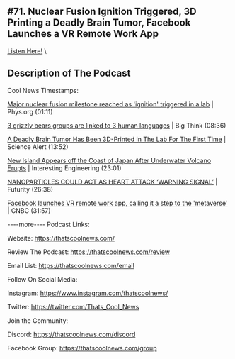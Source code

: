 #71. Nuclear Fusion Ignition Triggered, 3D Printing a Deadly Brain Tumor, Facebook Launches a VR Remote Work App
---
[Listen Here!](https://thatscoolnews.podbean.com/e/71-nuclear-fusion-ignition-triggered-3d-printing-a-deadly-brain-tumor-facebook-launches-a-vr-remote-work-app/) \
## Description of The Podcast
Cool News Timestamps:
<p><a href='https://phys.org/news/2021-08-major-nuclear-fusion-milestone-ignition.html'>Major nuclear fusion milestone reached as 'ignition' triggered in a lab</a> | Phys.org (01:11)</p>

<p><a href='https://bigthink.com/grizzlies-dna-language'>3 grizzly bears groups are linked to 3 human languages</a> | Big Think (08:36)</p>

<p><a href='https://www.sciencealert.com/scientists-have-successfully-3d-bioprinted-a-deadly-brain-tumor'>A Deadly Brain Tumor Has Been 3D-Printed in The Lab For The First Time</a> | Science Alert (13:52)</p>

<p><a href='https://interestingengineering.com/new-island-appears-off-the-coast-of-japan-after-underwater-volcano-erupts'>New Island Appears off the Coast of Japan After Underwater Volcano Erupts</a> | Interesting Engineering (23:01)</p>

<p><a href='https://www.futurity.org/heart-attack-plaques-strokes-2615062-2'>NANOPARTICLES COULD ACT AS HEART ATTACK ‘WARNING SIGNAL’</a> | Futurity (26:38)</p>

<p><a href='https://www.cnbc.com/2021/08/19/facebook-launches-vr-remote-work-app-calling-it-a-step-to-the-metaverse.html'>Facebook launches VR remote work app, calling it a step to the 'metaverse'</a> | CNBC (31:57)</p>

----more----
Podcast Links:
<p style="text-align:left;">Website: <a href='https://thatscoolnews.com/'>https://thatscoolnews.com/</a></p>

<p style="text-align:left;">Review The Podcast: <a href='https://thatscoolnews.com/review/'>https://thatscoolnews.com/review</a></p>

<p style="text-align:left;">Email List: <a href='https://thatscoolnews.com/email/'>https://thatscoolnews.com/email</a></p>

Follow On Social Media:
<p style="text-align:left;">Instagram: <a href='https://www.instagram.com/thatscoolnews/'>https://www.instagram.com/thatscoolnews/ </a></p>

<p style="text-align:left;">Twitter: <a href='https://twitter.com/Thats_Cool_News'>https://twitter.com/Thats_Cool_News</a> </p>

Join the Community:
<p style="text-align:left;">Discord: <a href='https://thatscoolnews.com/discord'>https://thatscoolnews.com/discord</a></p>

<p style="text-align:left;">Facebook Group: <a href='https://thatscoolnews.com/group'>https://thatscoolnews.com/group</a></p>
